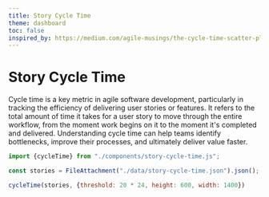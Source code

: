 ```yaml
---
title: Story Cycle Time
theme: dashboard
toc: false
inspired_by: https://medium.com/agile-musings/the-cycle-time-scatter-plot-or-how-to-answer-the-question-when-will-it-be-done-262b9088e92e
---
```


# Story Cycle Time

Cycle time is a key metric in agile software development, particularly in tracking the efficiency of delivering user stories or features.
It refers to the total amount of time it takes for a user story to move through the entire workflow, from the moment work begins on it to the moment it's completed and delivered.
Understanding cycle time can help teams identify bottlenecks, improve their processes, and ultimately deliver value faster.

```js
import {cycleTime} from "./components/story-cycle-time.js";
```

```js
const stories = FileAttachment("./data/story-cycle-time.json").json();
```

```js
cycleTime(stories, {threshold: 20 * 24, height: 600, width: 1400})
```